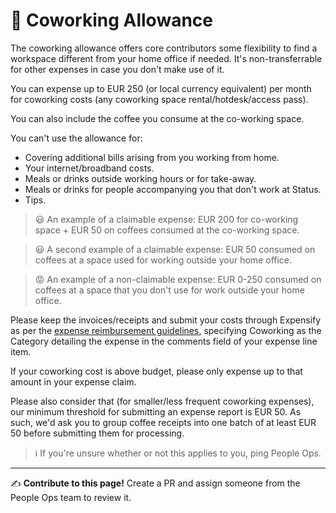 # 🏓 Coworking Allowance

The coworking allowance offers core contributors some flexibility to find a workspace different from your home office if needed. It's non-transferrable for other expenses in case you don't make use of it.

You can expense up to EUR 250 (or local currency equivalent) per month for coworking costs (any coworking space rental/hotdesk/access pass). 

You can also include the coffee you consume at the co-working space. 

You can't use the allowance for:

   * Covering additional bills arising from you working from home.
   * Your internet/broadband costs.
   * Meals or drinks outside working hours or for take-away.
   * Meals or drinks for people accompanying you that don't work at Status.
   * Tips. 

>😃 An example of a claimable expense: EUR 200 for co-working space + EUR 50 on coffees consumed at the co-working space.

>😃 A second example of a claimable expense: EUR 50 consumed on coffees at a space used for working outside your home office.

>😡 An example of a non-claimable expense: EUR 0-250 consumed on coffees at a space that you don't use for work outside your home office.

Please keep the invoices/receipts and submit your costs through Expensify as per the [expense reimbursement guidelines](/src/finance/expense-reimbursement.md), specifying Coworking as the Category detailing the expense in the comments field of your expense line item. 

If your coworking cost is above budget, please only expense up to that amount in your expense claim.

Please also consider that (for smaller/less frequent coworking expenses), our minimum threshold for submitting an expense report is EUR 50. As such, we'd ask you to group coffee receipts into one batch of at least EUR 50 before submitting them for processing.

> ℹ️ If you're unsure whether or not this applies to you, ping People Ops. 

*****

✍️ **Contribute to this page!** Create a PR and assign someone from the People Ops team to review it.
